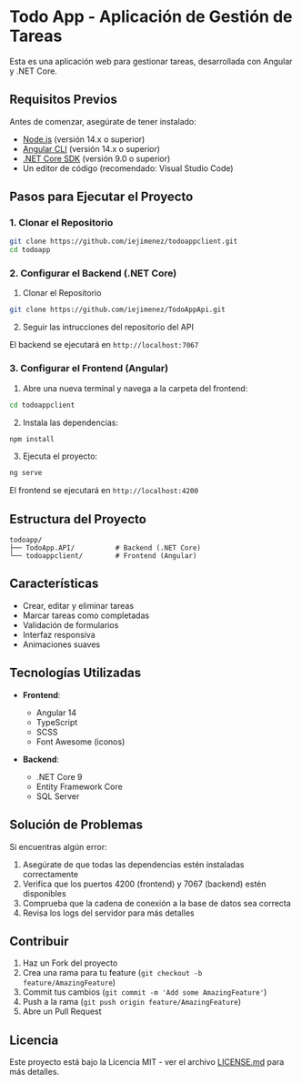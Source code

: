 # Todo App - Aplicación de Gestión de Tareas

Esta es una aplicación web para gestionar tareas, desarrollada con Angular y .NET Core.

## Requisitos Previos

Antes de comenzar, asegúrate de tener instalado:

- [Node.js](https://nodejs.org/) (versión 14.x o superior)
- [Angular CLI](https://angular.io/cli) (versión 14.x o superior)
- [.NET Core SDK](https://dotnet.microsoft.com/download) (versión 9.0 o superior)
- Un editor de código (recomendado: Visual Studio Code)

## Pasos para Ejecutar el Proyecto

### 1. Clonar el Repositorio

```bash
git clone https://github.com/iejimenez/todoappclient.git
cd todoapp
```

### 2. Configurar el Backend (.NET Core)

1. Clonar el Repositorio
```bash
git clone https://github.com/iejimenez/TodoAppApi.git
```
2. Seguir las intrucciones del repositorio del API

El backend se ejecutará en `http://localhost:7067`

### 3. Configurar el Frontend (Angular)

1. Abre una nueva terminal y navega a la carpeta del frontend:
```bash
cd todoappclient
```

2. Instala las dependencias:
```bash
npm install
```

3. Ejecuta el proyecto:
```bash
ng serve
```

El frontend se ejecutará en `http://localhost:4200`

## Estructura del Proyecto

```
todoapp/
├── TodoApp.API/          # Backend (.NET Core)
└── todoappclient/        # Frontend (Angular)
```

## Características

- Crear, editar y eliminar tareas
- Marcar tareas como completadas
- Validación de formularios
- Interfaz responsiva
- Animaciones suaves

## Tecnologías Utilizadas

- **Frontend**:
  - Angular 14
  - TypeScript
  - SCSS
  - Font Awesome (iconos)

- **Backend**:
  - .NET Core 9
  - Entity Framework Core
  - SQL Server

## Solución de Problemas

Si encuentras algún error:

1. Asegúrate de que todas las dependencias estén instaladas correctamente
2. Verifica que los puertos 4200 (frontend) y 7067 (backend) estén disponibles
3. Comprueba que la cadena de conexión a la base de datos sea correcta
4. Revisa los logs del servidor para más detalles

## Contribuir

1. Haz un Fork del proyecto
2. Crea una rama para tu feature (`git checkout -b feature/AmazingFeature`)
3. Commit tus cambios (`git commit -m 'Add some AmazingFeature'`)
4. Push a la rama (`git push origin feature/AmazingFeature`)
5. Abre un Pull Request

## Licencia

Este proyecto está bajo la Licencia MIT - ver el archivo [LICENSE.md](LICENSE.md) para más detalles.
